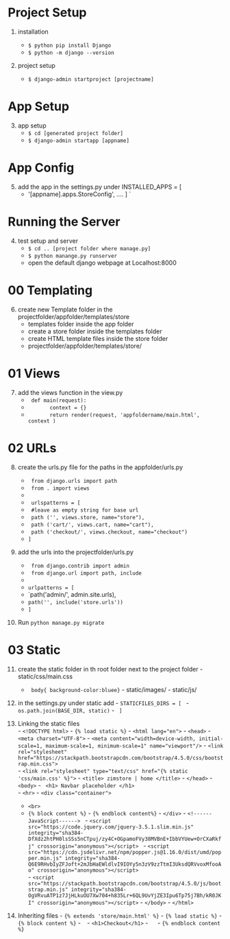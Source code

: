 # Project Setup

01. installation 
    -  `$ python pip install Django `
    - `$ python -m django --version `

02. project setup
    - `$ django-admin startproject [projectname] `
    
# App Setup 
03. app setup
    - `$ cd [generated project folder] `
    - `$ django-admin startapp [appname] `
    
# App Config
05. add the app in the settings.py under INSTALLED_APPS = [
    - '[appname].apps.StoreConfig', .... ] `

# Running the Server
04. test setup and server
    - `$ cd .. [project folder where manage.py] `
    - `$ python manange.py runserver `
    - open the default django webpage at Localhost:8000
 
# 00 Templating
06. create new Template folder in the projectfolder/appfolder/templates/store
    - templates folder inside the app folder
    - create a store folder inside the templates folder
    - create HTML template files inside the store folder
    - projectfolder/appfolder/templates/store/
    
# 01 Views 
07. add the views function in the view.py 
    -  ` def main(request):`
    - `       context = {}`
    - `       return render(request, 'appfoldername/main.html', context )`
    
# 02 URLs
08. create the urls.py  file for the paths in the appfolder/urls.py
    - ` from django.urls import path`
    - ` from . import views`
    - `` ``
    - ` urlspatterns = [`
    - ` #leave as empty string for base url`
    - ` path ('', views.store, name="store"),`
    - ` path ('cart/', views.cart, name="cart"),`
    - ` path ('checkout/', views.checkout, name="checkout")`
    - `] `
    
 9. add the urls into the projectfolder/urls.py
    -  ` from django.contrib import admin`
    - ` from django.url import path, include` 
    - `` ``
    - `urlpatterns = [`
    - `path('admin/', admin.site.urls),
    - `path('', include('store.urls'))`
    - `]`
    
 10. Run `python manage.py migrate`
 
 # 03 Static
 11. create the static folder in th root folder next to the project folder
    - static/css/main.css
        - ` body{ background-color:bluee}`
    - static/images/
    - static/js/ 
    
 12. in the settings.py under static add
    - ` STATICFILES_DIRS = [  `
    - ` os.path.join(BASE_DIR, static)`
    - ` ]`
 
 13. Linking the static files  
    - ` <!DOCTYPE html> `
    - ` {% load static %} `
    - ` <html lang="en"> `
    - ` <head> ` 
    - ` <meta charset="UTF-8"> `
    - ` <meta content="width=device-width, initial-scale=1, maximum-scale=1, minimum-scale=1" name="viewport"/> `
    - ` <link rel="stylesheet" href="https://stackpath.bootstrapcdn.com/bootstrap/4.5.0/css/bootstrap.min.css"> `  
    - ` <link rel="stylesheet" type="text/css" href="{% static 'css/main.css' %}"> `
    - ` <title> zimstore | home </title> `
    - ` </head> `
    - ` <body> `
    - ` <h1> Navbar placeholder </h1>`   
    - ` <hr> `
    - ` <div class="container"> `
        - `<br> `
        - `{% block content %}`
    - `{% endblock content%}`
    - ` </div> `
    - ` <!------JavaScript------>  `
    - ` <script src="https://code.jquery.com/jquery-3.5.1.slim.min.js" integrity="sha384-DfXdz2htPH0lsSSs5nCTpuj/zy4C+OGpamoFVy38MVBnE+IbbVYUew+OrCXaRkfj" crossorigin="anonymous"></script>  `
    - ` <script src="https://cdn.jsdelivr.net/npm/popper.js@1.16.0/dist/umd/popper.min.js" integrity="sha384-Q6E9RHvbIyZFJoft+2mJbHaEWldlvI9IOYy5n3zV9zzTtmI3UksdQRVvoxMfooAo" crossorigin="anonymous"></script> `  
    - ` <script src="https://stackpath.bootstrapcdn.com/bootstrap/4.5.0/js/bootstrap.min.js" integrity="sha384-OgVRvuATP1z7JjHLkuOU7Xw704+h835Lr+6QL9UvYjZE3Ipu6Tp75j7Bh/kR0JKI" crossorigin="anonymous"></script> `
    - ` </body> `
    - ` </html> ` 
 
 
 
 14. Inheriting files 
    - ` {% extends 'store/main.html' %} `
    - ` {% load static %} `
    - ` {% block content %} `
    -  ` `
    - ` <h1>Checkout</h1> `
    -   `  `
    - ` {% endblock content %} `